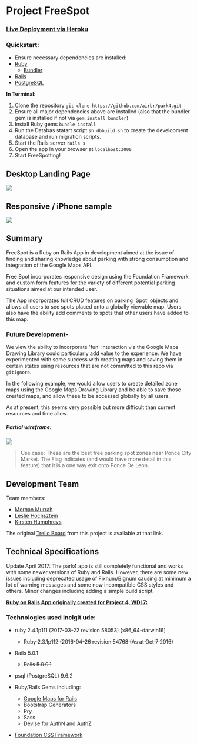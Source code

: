 # Project FreeSpot
### [Live Deployment via Heroku](https://freespot.herokuapp.com/)

### Quickstart:

* Ensure necessary dependencies are installed:
 * [Ruby](https://www.tutorialspoint.com/ruby-on-rails/rails-installation.htm)
    * [Bundler](https://bundler.io/)
 * [Rails](https://www.tutorialspoint.com/ruby-on-rails/rails-installation.htm)
 * [PostgreSQL](https://www.tutorialspoint.com/ruby-on-rails/rails-installation.htm)

**In Terminal:**

 1. Clone the repository `git clone https://github.com/airbr/park4.git`
 2. Ensure all major dependencies above are installed (also that the bundler gem is installed if not via `gem install bundler`) 
 3. Install Ruby gems `bundle install`
 4. Run the Databas statart script `sh dbbuild.sh` to create the development database and run migration scripts.
 5. Start the Rails server `rails s`
 6. Open the app in your browser at `localhost:3000`
 7. Start FreeSpotting!

## Desktop Landing Page
![](http://i.imgur.com/qddjLad.png)

## Responsive / iPhone sample
![](http://i.imgur.com/MlloCuV.png?1)

## Summary

FreeSpot is a Ruby on Rails App in development aimed at the issue of finding and sharing knowledge about parking with strong consumption and integration of the Google Maps API. 

Free Spot incorporates responsive design using the Foundation Framework and custom form features for the variety of different potential parking situations aimed at our intended user.

The App incorporates full CRUD features on parking 'Spot' objects and allows all users to see spots placed onto a globally viewable map. Users also have the ability add comments to spots that other users have added to this map.

### Future Development- 

We view the ability to incorporate 'fun' interaction via the Google Maps Drawing Library could particularly add value to the experience. We have experimented with some success with creating maps and saving them in certain states using resources that are not committed to this repo via `gitignore`.

In the following example, we would allow users to create detailed zone maps using the Google Maps Drawing Library and be able to save those created maps, and allow these to be accessed globally by all users.

As at present, this seems very possible but more difficult than current resources and time allow.

##### Partial wireframe:
![](example-drawinglibrary-UI.png)
>Use case: These are the best free parking spot zones near Ponce City Market. The Flag indicates (and would have more detail in this feature) that it is a one way exit onto Ponce De Leon. 


## Development Team

Team members:

* [Morgan Murrah](https://github.com/airbr)
* [Leslie Hochsztein](https://github.com/lhochsz)
* [Kirsten Humphreys](https://github.com/kirstenhumphreys)

The original [Trello Board](https://trello.com/b/O3ZXyAv8/project4-railsapi) from this project is available at that link.


## Technical Specifications

Update April 2017: The park4 app is still completely functional and works with some newer versions of Ruby and Rails. However, there are some new issues including deprecated usage of Fixnum/Bignum causing at minimum a lot of warning messages and some now incompatible CSS styles and others. Minor changes including adding a simple build script.

[**Ruby on Rails App originally created for Project 4, WDI 7:**](https://github.com/ATL-WDI-Curriculum/projects/blob/master/project4.md)

### Technologies used inclgit ude:

* ruby 2.4.1p111 (2017-03-22 revision 58053) [x86_64-darwin16]
    * ~~Ruby 2.3.1p112 (2016-04-26 revision 54768 (As at Oct 7 2016)~~
* Rails 5.0.1
    * ~~Rails 5.0.0.1~~
* psql (PostgreSQL) 9.6.2


* Ruby/Rails Gems including:
	* [Google Maps for Rails](https://github.com/apneadiving/Google-Maps-for-Rails)
	* Bootstrap Generators
	* Pry
	* Sass
  * Devise for AuthN and AuthZ

* [Foundation CSS Framework](http://foundation.zurb.com/)

